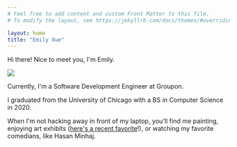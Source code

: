 ```yaml
---
# Feel free to add content and custom Front Matter to this file.
# To modify the layout, see https://jekyllrb.com/docs/themes/#overriding-theme-defaults

layout: home
title: "Emily Xue"
---
```

Hi there! Nice to meet you, I'm Emily.
<div class="pfp-container">
  <img src="assets/images/website_profile.jpg" class="pfp">
</div>


Currently, I'm a Software Development Engineer at Groupon.

I graduated from the University of Chicago with a BS in Computer Science in 2020.

When I'm not hacking away in front of my laptop, you'll find me painting, enjoying art exhibits ([here's a recent favorite](https://www.moma.org/calendar/exhibitions/3931?locale=en)!), or watching my favorite comedians, like Hasan Minhaj. 

